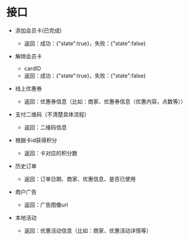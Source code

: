 # 接口
- 添加会员卡(已完成)
	- 返回：成功：{"state":true}，失败：{"state":false}
- 解绑会员卡
    - cardID
	- 返回：成功：{"state":true}，失败：{"state":false}
	


- 线上优惠券
	- 返回：优惠券信息（比如：商家、优惠券信息（优惠内容，点数等））

- 支付二维码（不清楚具体流程）

	- 返回：二维码信息

- 根据卡id获得积分

	- 返回：卡对应的积分数


- 历史订单

	- 返回：订单日期、商家、优惠信息、是否已使用
- 商户广告
	- 返回：广告图像url

	
- 本地活动
	- 返回：优惠活动信息（比如：商家、优惠活动详情等）